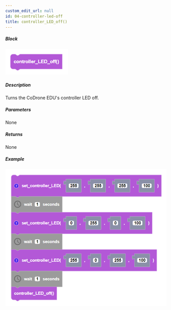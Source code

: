 ```yaml
---
custom_edit_url: null
id: 04-controller-led-off
title: controller_LED_off()
---
```


##### Block

![controller led off block image](controller_led_off.PNG)

##### Description

Turns the CoDrone EDU's controller LED off.

##### Parameters

None

##### Returns

None

##### Example

![controller led off example](controller_led_off_example.PNG)
